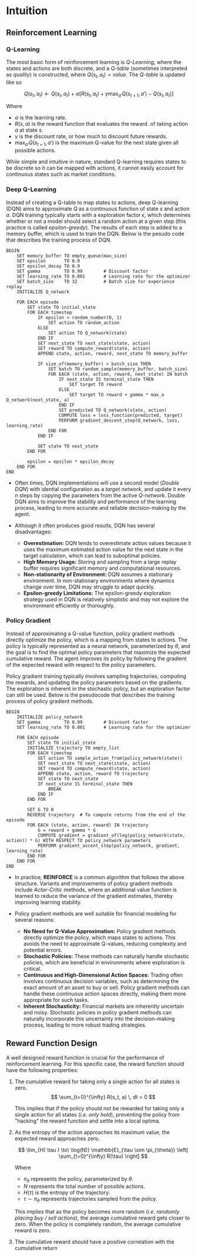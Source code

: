 # Intuition

## Reinforcement Learning

### Q-Learning

The most basic form of reinforcement learning is *Q-Learning*, where the states and actions are both discrete, and a *Q-table* (sometimes interpreted as *quality*) is constructed, where $Q(s_t, a_t) = value$. The *Q-table* is updated like so

$$
Q(s_t, a_t) \leftarrow Q(s_t, a_t) + \alpha \left[ R(s_t, a_t) + \gamma \max_{a'} Q(s_{t+1}, a') - Q(s_t, a_t) \right]
$$

Where

* $\alpha$ is the learning rate.
* $R(s, a)$ is the reward function that evaluates the reward .of taking action $a$ at state $s$.
* $\gamma$ is the discount rate, or how much to discount future rewards.
* $\max_{a'} Q(s_{t+1}, a')$ is the maximum Q-value for the next state given all possible actions.

While simple and intuitive in nature, standard Q-learning requires states to be discrete so it can be mapped with actions, it cannot easily account for continuous states such as market conditions.

### Deep Q-Learning

Instead of creating a Q-table to map states to actions, deep Q-learning (DQN) aims to approximate $Q$ as a continuous function of state $s$ and action $a$. DQN training typically starts with a exploration factor $\epsilon$, which determines whether or not a model should select a random action at a given step (this practice is called *epsilon-greedy*). The results of each step is added to a memory buffer, which is used to train the DQN. Below is the pesudo code that describes the training process of DQN.

```plaintext
BEGIN
    SET memory_buffer TO empty_queue(max_size)
    SET epsilon       TO 0.9
    SET epsilon_decay TO 0.9
    SET gamma         TO 0.99        # Discount factor
    SET learning_rate TO 0.001       # Learning rate for the optimizer
    SET batch_size    TO 32          # Batch size for experience replay
    INITIALIZE Q_network

    FOR EACH episode
        SET state TO initial_state
        FOR EACH timestep
            IF epsilon > random_number(0, 1)
                SET action TO random_action
            ELSE
                SET action TO Q_network(state)
            END IF
            SET next_state TO next_state(state, action)
            SET reward TO compute_reward(state, action)
            APPEND state, action, reward, next_state TO memory_buffer
            
            IF size_of(memory_buffer) > batch_size THEN
                SET batch TO random_sample(memory_buffer, batch_size)
                FOR EACH (state, action, reward, next_state) IN batch
                    IF next_state IS terminal_state THEN
                        SET target TO reward
                    ELSE
                        SET target TO reward + gamma * max_a Q_network(next_state, a)
                    END IF
                    SET predicted TO Q_network(state, action)
                    COMPUTE loss = loss_function(predicted, target)
                    PERFORM gradient_descent_step(Q_network, loss, learning_rate)
                END FOR
            END IF
            
            SET state TO next_state
        END FOR

        epsilon = epsilon * epsilon_decay
    END FOR
END
```

* Often times, DQN implementations will use a second model (*Double DQN*) with idential configuration as a *target network*, and update it every $n$ steps by copying the parameters from the active *Q-network*. Double DQN aims to improve the stability and performance of the learning process, leading to more accurate and reliable decision-making by the agent.

* Although it often produces good results, DQN has several disadvantages:

    * **Overestimation:** DQN tends to overestimate action values because it uses the maximum estimated action value for the next state in the target calculation, which can lead to suboptimal policies.
    * **High Memory Usage:** Storing and sampling from a large replay buffer requires significant memory and computational resources.
    * **Non-stationarity of Environment:** DQN assumes a stationary environment. In non-stationary environments where dynamics change over time, DQN may struggle to adapt quickly.
    * **Epsilon-greedy Limitations:** The epsilon-greedy exploration strategy used in DQN is relatively simplistic and may not explore the environment efficiently or thoroughly.

### Policy Gradient

Instead of approximating a Q-value function, policy gradient methods directly optimize the policy, which is a mapping from states to actions. The policy is typically represented as a neural network, parameterized by $\theta$, and the goal is to find the optimal policy parameters that maximize the expected cumulative reward. The agent improves its policy by following the gradient of the expected reward with respect to the policy parameters.

Policy gradient training typically involves sampling trajectories, computing the rewards, and updating the policy parameters based on the gradients. The exploration is inherent in the stochastic policy, but an exploration factor can still be used. Below is the pseudocode that describes the training process of policy gradient methods.

```plaintext
BEGIN
    INITIALIZE policy_network
    SET gamma         TO 0.99        # Discount factor
    SET learning_rate TO 0.001       # Learning rate for the optimizer

    FOR EACH episode
        SET state TO initial_state
        INITIALIZE trajectory TO empty_list
        FOR EACH timestep
            SET action TO sample_action_from(policy_network(state))
            SET next_state TO next_state(state, action)
            SET reward TO compute_reward(state, action)
            APPEND state, action, reward TO trajectory
            SET state TO next_state
            IF next_state IS terminal_state THEN
                BREAK
            END IF
        END FOR
        
        SET G TO 0
        REVERSE trajectory  # To compute returns from the end of the episode
        FOR EACH (state, action, reward) IN trajectory
            G = reward + gamma * G
            COMPUTE gradient = gradient_of(log(policy_network(state, action)) * G) WITH RESPECT TO policy_network parameters
            PERFORM gradient_ascent_step(policy_network, gradient, learning_rate)
        END FOR
    END FOR
END
```

* In practice, **REINFORCE** is a common algorithm that follows the above structure. Variants and improvements of policy gradient methods include *Actor-Critic* methods, where an additional value function is learned to reduce the variance of the gradient estimates, thereby improving learning stability.

* Policy gradient methods are well suitable for financial modeling for several reasons:
    * **No Need for Q-Value Approximation:** Policy gradient methods directly optimize the policy, which maps states to actions. This avoids the need to approximate Q-values, reducing complexity and potential errors.
    * **Stochastic Policies:** These methods can naturally handle stochastic policies, which are beneficial in environments where exploration is critical.
    * **Continuous and High-Dimensional Action Spaces:** Trading often involves continuous decision variables, such as determining the exact amount of an asset to buy or sell. Policy gradient methods can handle these continuous action spaces directly, making them more appropriate for such tasks.
    * **Inherent Stochasticity:** Financial markets are inherently uncertain and noisy. Stochastic policies in policy gradient methods can naturally incorporate this uncertainty into the decision-making process, leading to more robust trading strategies.

## Reward Function Design

A well designed reward function is crucial for the performance of reinforcement learning. For this specific case, the reward function should have the following properties:

1. The cumulative reward for taking only a single action for all states is zero. 
    $$
    \sum_{t=0}^{\infty} R(s_t, a) \, dt = 0
    $$

    This implies that if the policy should not be rewarded for taking only a single action for all states (*i.e. only hold*), preventing the policy from "hacking" the reward function and settle into a local optima.

2. As the entropy of the action approaches its maximum value, the expected reward approaches zero. 

    $$
    \lim_{H( \tau ) \to\ \log(N)} \mathbb{E}_{\tau \sim \pi_{\theta}} \left[ \sum_{t=0}^{\infty} R(\tau) \right]
    $$

    Where
    
    * $\pi_{\theta}$ represents the policy, parameterized by $\theta$.
    * $N$ represents the total number of possible actions.
    * $H(\tau)$ is the entropy of the trajectory. 
    * $\tau \sim \pi_{\theta}$ represents trajectories sampled from the policy.

    This implies that as the policy becomes more random (*i.e. randomly placing buy / sell actions*), the average cumulative reward gets closer to zero. When the policy is completely random, the average cumulative reward is zero.

3. The cumulative reward should have a positive correlation with the cumulative return